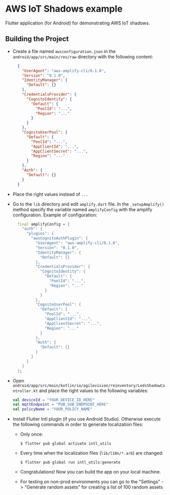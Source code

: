 # AWS IoT Shadows example

Flutter application (for Android) for demonstrating AWS IoT shadows.

## Building the Project
- Create a file named `awsconfiguration.json` in the `android/app/src/main/res/raw` directory with the following content:

  ```json
    {
      "UserAgent": "aws-amplify-cli/0.1.0",
      "Version": "0.1.0",
      "IdentityManager": {
        "Default": {}
      },
      "CredentialsProvider": {
        "CognitoIdentity": {
          "Default": {
            "PoolId": "...",
            "Region": "..."
          }
        }
      },
      "CognitoUserPool": {
        "Default": {
          "PoolId": "...",
          "AppClientId": "...",
          "AppClientSecret": "...",
          "Region": "..."
        }
      },
      "Auth": {
        "Default": {}
      }
    }
  ```

- Place the right values instead of `...`

- Go to the `lib` directory and edit `amplify.dart` file. In the `_setupAmplify()` method specify the
  variable named `amplifyConfig` with the amplify configuration. Example of configuration:

  ```dart
    final amplifyConfig = {
      "auth": {
        "plugins": {
          "awsCognitoAuthPlugin": {
            "UserAgent": "aws-amplify-cli/0.1.0",
            "Version": "0.1.0",
            "IdentityManager": {
              "Default": {}
            },
            "CredentialsProvider": {
              "CognitoIdentity": {
                "Default": {
                  "PoolId": "...",
                  "Region": "..."
                }
              }
            },
            "CognitoUserPool": {
              "Default": {
                "PoolId": "...",
                "AppClientId": "...",
                "AppClientSecret": "...",
                "Region": "..."
              }
            },
            "Auth": {
              "Default": {}
            }
          }
        }
      }
    };
  ```

- Open `android/app/src/main/kotlin/io/agilevision/reinventory/LedsShadowController.kt` and place the right values
  to the following variables:

  ```kotlin
  val deviceId = "YOUR_DEVICE_ID_HERE"
  val mqttEndpoint = "PUB_SUB_ENDPOINT_HERE"
  val policyName = "YOUR_POLICY_NAME"
  ```

- Install Flutter Intl plugin (if you use Android Studio). Otherwise execute the
  following commands in order to generate localization files:

  - Only once:

    ```
    $ flutter pub global activate intl_utils
    ```

  - Every time when the localization files (`lib/l10n/*.arb`) are changed:

    ```
    $ flutter pub global run intl_utils:generate
    ```

  - Congratulations! Now you can build the app on your local machine.
  - For testing on non-prod environments you can go to the "Settings" -> "Generate random assets" for
    creating a list of 100 random assets
